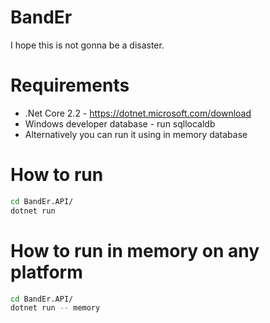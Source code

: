 # BandEr
I hope this is not gonna be a disaster.
# Requirements
* .Net Core 2.2 - https://dotnet.microsoft.com/download
* Windows developer database - run sqllocaldb
* Alternatively you can run it using in memory database
# How to run
```bash
cd BandEr.API/
dotnet run
```

# How to run in memory on any platform
```bash
cd BandEr.API/
dotnet run -- memory
```